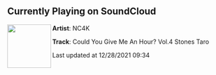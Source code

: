 ## Currently Playing on SoundCloud

[<img align="left" width="100" src="https://i1.sndcdn.com/artworks-AOmTCJLQk3FanRlj-gVALJw-t500x500.jpg">](https://soundcloud.com/nc4k/could-you-give-me-an-hour-vol4-stones-taro)

**Artist**: NC4K 

**Track**: Could You Give Me An Hour? Vol.4 Stones Taro

Last updated at 12/28/2021 09:34
